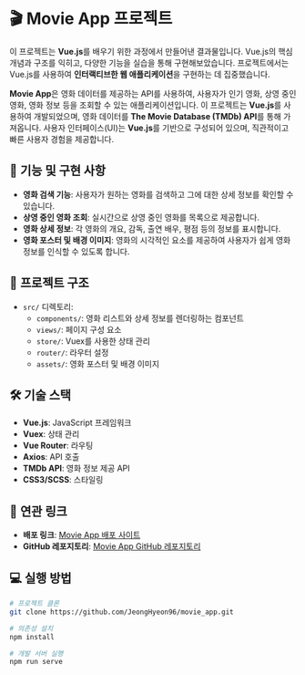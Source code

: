 # 🎬 **Movie App 프로젝트**

이 프로젝트는 **Vue.js**를 배우기 위한 과정에서 만들어낸 결과물입니다. Vue.js의 핵심 개념과 구조를 익히고, 다양한 기능을 실습을 통해 구현해보았습니다. 프로젝트에서는 Vue.js를 사용하여 **인터랙티브한 웹 애플리케이션**을 구현하는 데 집중했습니다.

**Movie App**은 영화 데이터를 제공하는 API를 사용하여, 사용자가 인기 영화, 상영 중인 영화, 영화 정보 등을 조회할 수 있는 애플리케이션입니다. 이 프로젝트는 **Vue.js**를 사용하여 개발되었으며, 영화 데이터를 **The Movie Database (TMDb) API**를 통해 가져옵니다. 사용자 인터페이스(UI)는 **Vue.js**를 기반으로 구성되어 있으며, 직관적이고 빠른 사용자 경험을 제공합니다.

## 🚀 **기능 및 구현 사항**
- **영화 검색 기능**: 사용자가 원하는 영화를 검색하고 그에 대한 상세 정보를 확인할 수 있습니다.
- **상영 중인 영화 조회**: 실시간으로 상영 중인 영화를 목록으로 제공합니다.
- **영화 상세 정보**: 각 영화의 개요, 감독, 출연 배우, 평점 등의 정보를 표시합니다.
- **영화 포스터 및 배경 이미지**: 영화의 시각적인 요소를 제공하여 사용자가 쉽게 영화 정보를 인식할 수 있도록 합니다.

## 📂 **프로젝트 구조**
- `src/` 디렉토리:
  - `components/`: 영화 리스트와 상세 정보를 렌더링하는 컴포넌트
  - `views/`: 페이지 구성 요소
  - `store/`: Vuex를 사용한 상태 관리
  - `router/`: 라우터 설정
  - `assets/`: 영화 포스터 및 배경 이미지

## 🛠 **기술 스택**
- **Vue.js**: JavaScript 프레임워크
- **Vuex**: 상태 관리
- **Vue Router**: 라우팅
- **Axios**: API 호출
- **TMDb API**: 영화 정보 제공 API
- **CSS3/SCSS**: 스타일링

## 🔗 **연관 링크**
- **배포 링크**: [Movie App 배포 사이트](https://github.com/JeongHyeon96/movie_app)
- **GitHub 레포지토리**: [Movie App GitHub 레포지토리](https://github.com/JeongHyeon96/movie_app)

## 💻 **실행 방법**
```bash
# 프로젝트 클론
git clone https://github.com/JeongHyeon96/movie_app.git

# 의존성 설치
npm install

# 개발 서버 실행
npm run serve
